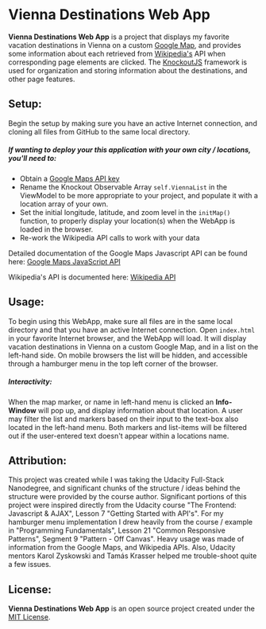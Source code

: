 # Vienna Destinations Web App

**Vienna Destinations Web App** is a project that displays my favorite
vacation destinations in Vienna on a custom
[Google Map](https://www.google.com/maps), and provides some information about
each retrieved from [Wikipedia's](https://www.wikipedia.org) API when
corresponding page elements are clicked. The
[KnockoutJS](http://knockoutjs.com/) framework is used for organization and
storing information about the destinations, and other page features.

## Setup:
Begin the setup by making sure you have an active Internet connection, and
cloning all files from GitHub to the same local directory.

##### If wanting to deploy your this application with your own city / locations, you'll need to:
* Obtain a [Google Maps API key](https://developers.google.com/maps/documentation/embed/get-api-key)
* Rename the Knockout Observable Array ```self.ViennaList``` in the ViewModel
to be more appropriate to your project, and populate it with a location array
of your own.
* Set the initial longitude, latitude, and zoom level in the ```initMap()```
function, to properly display your location(s) when the WebApp is loaded in
the browser.
* Re-work the Wikipedia API calls to work with your data

Detailed documentation of the Google Maps Javascript API can be found here:
[Google Maps JavaScript API](https://developers.google.com/maps/documentation/javascript/)

Wikipedia's API is documented here: [Wikipedia API](https://www.mediawiki.org/wiki/API:Main_page)

## Usage:

To begin using this WebApp, make sure all files are in the same local directory
and that you have an active Internet connection. Open ```index.html``` in your
favorite Internet browser, and the WebApp will load. It will display vacation
destinations in Vienna on a custom Google Map, and in a list on the left-hand
side. On mobile browsers the list will be hidden, and accessible through a
hamburger menu in the top left corner of the browser.

##### Interactivity:
When the map marker, or name in left-hand menu is clicked an **Info-Window**
will pop up, and display information about that location. A user may filter
the list and markers based on their input to the text-box also located in the
left-hand menu. Both markers and list-items will be filtered out if the
user-entered text doesn't appear within a locations name.

## Attribution:

This project was created while I was taking the Udacity Full-Stack Nanodegree,
and significant chunks of the structure / ideas behind the structure were
provided by the course author. Significant portions of this project were
inspired directly from the Udacity course "The Frontend: Javascript & AJAX",
Lesson 7 "Getting Started with API's". For my hamburger menu implementation I
drew heavily from the course / example in "Programming Fundamentals",
Lesson 21 "Common Responsive Patterns", Segment 9 "Pattern - Off Canvas".
Heavy usage was made of information from the Google Maps, and Wikipedia APIs.
Also, Udacity mentors Karol Zyskowski and Tamás Krasser helped me
trouble-shoot quite a few issues.


## License:

**Vienna Destinations Web App** is an open source project created under the
[MIT License](https://github.com/GreenGiraffe1/Vienna-Destinations-Web-App/blob/master/LICENSE).
